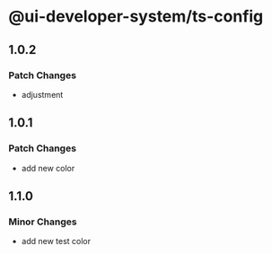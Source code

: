# @ui-developer-system/ts-config

## 1.0.2

### Patch Changes

- adjustment

## 1.0.1

### Patch Changes

- add new color

## 1.1.0

### Minor Changes

- add new test color
